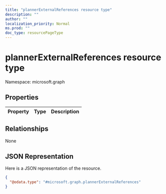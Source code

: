 ```yaml
---
title: "plannerExternalReferences resource type"
description: ""
author: ""
localization_priority: Normal
ms.prod: ""
doc_type: resourcePageType
---
```


# plannerExternalReferences resource type


Namespace: microsoft.graph



## Properties
|Property|Type|Description|
|:---|:---|:---|

## Relationships
None

## JSON Representation
Here is a JSON representation of the resource.
<!-- {
  "blockType": "resource",
  "@odata.type": "microsoft.graph.plannerExternalReferences"
}
-->
``` json
{
  "@odata.type": "#microsoft.graph.plannerExternalReferences"
}
```

